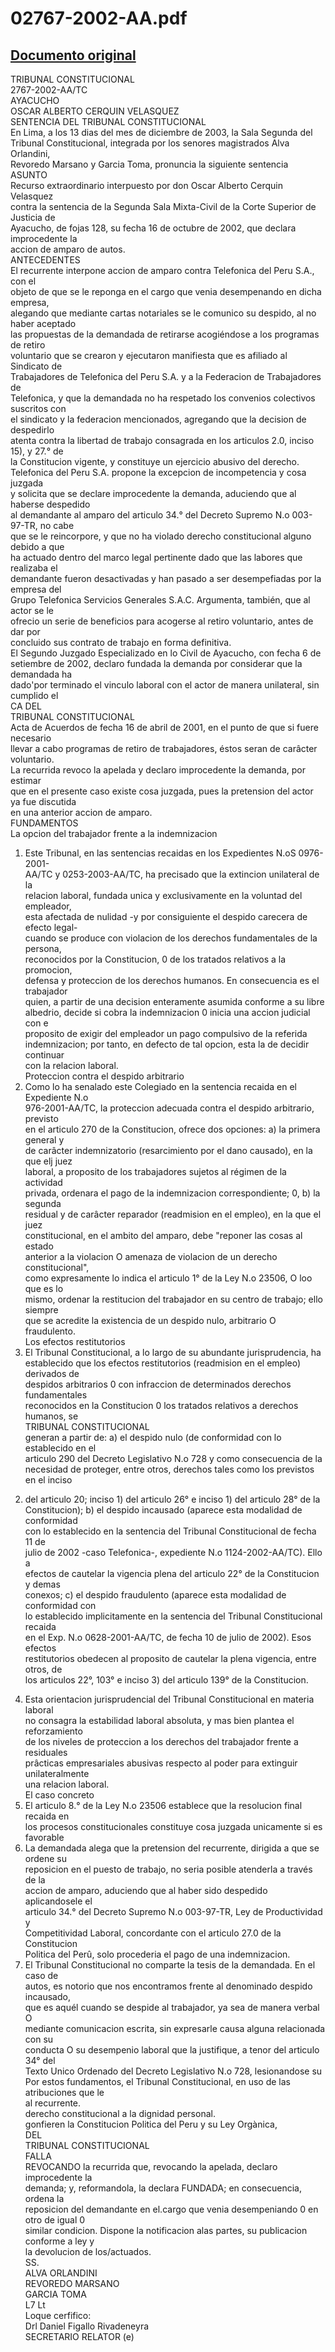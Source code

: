 
02767-2002-AA.pdf
=================
  
[Documento original](https://tc.gob.pe/jurisprudencia/2003/02767-2002-AA.pdf)  
---  
TRIBUNAL CONSTITUCIONAL  
2767-2002-AA/TC  
AYACUCHO  
OSCAR ALBERTO CERQUIN VELASQUEZ  
SENTENCIA DEL TRIBUNAL CONSTITUCIONAL  
En Lima, a los 13 dias del mes de diciembre de 2003, la Sala Segunda del  
Tribunal Constitucional, integrada por los senores magistrados Alva Orlandini,  
Revoredo Marsano y Garcia Toma, pronuncia la siguiente sentencia  
ASUNTO  
Recurso extraordinario interpuesto por don Oscar Alberto Cerquin Velasquez  
contra la sentencia de la Segunda Sala Mixta-Civil de la Corte Superior de Justicia de  
Ayacucho, de fojas 128, su fecha 16 de octubre de 2002, que declara improcedente la  
accion de amparo de autos.  
ANTECEDENTES  
El recurrente interpone accion de amparo contra Telefonica del Peru S.A., con el  
objeto de que se le reponga en el cargo que venia desempenando en dicha empresa,  
alegando que mediante cartas notariales se le comunico su despido, al no haber aceptado  
las propuestas de la demandada de retirarse acogiéndose a los programas de retiro  
voluntario que se crearon y ejecutaron manifiesta que es afiliado al Sindicato de  
Trabajadores de Telefonica del Peru S.A. y a la Federacion de Trabajadores de  
Telefonica, y que la demandada no ha respetado los convenios colectivos suscritos con  
el sindicato y la federacion mencionados, agregando que la decision de despedirlo  
atenta contra la libertad de trabajo consagrada en los articulos 2.0, inciso 15), y 27.° de  
la Constitucion vigente, y constituye un ejercicio abusivo del derecho.  
Telefonica del Peru S.A. propone la excepcion de incompetencia y cosa juzgada  
y solicita que se declare improcedente la demanda, aduciendo que al haberse despedido  
al demandante al amparo del articulo 34.° del Decreto Supremo N.o 003-97-TR, no cabe  
que se le reincorpore, y que no ha violado derecho constitucional alguno debido a que  
ha actuado dentro del marco legal pertinente dado que las labores que realizaba el  
demandante fueron desactivadas y han pasado a ser desempefiadas por la empresa del  
Grupo Telefonica Servicios Generales S.A.C. Argumenta, también, que al actor se le  
ofrecio un serie de beneficios para acogerse al retiro voluntario, antes de dar por  
concluido sus contrato de trabajo en forma definitiva.  
El Segundo Juzgado Especializado en lo Civil de Ayacucho, con fecha 6 de  
setiembre de 2002, declaro fundada la demanda por considerar que la demandada ha  
dado'por terminado el vinculo laboral con el actor de manera unilateral, sin cumplido el  
CA DEL  
TRIBUNAL CONSTITUCIONAL  
Acta de Acuerdos de fecha 16 de abril de 2001, en el punto de que si fuere necesario  
llevar a cabo programas de retiro de trabajadores, éstos seran de carâcter voluntario.  
La recurrida revoco la apelada y declaro improcedente la demanda, por estimar  
que en el presente caso existe cosa juzgada, pues la pretension del actor ya fue discutida  
en una anterior accion de amparo.  
FUNDAMENTOS  
La opcion del trabajador frente a la indemnizacion  
1. Este Tribunal, en las sentencias recaidas en los Expedientes N.oS 0976-2001-  
AA/TC y 0253-2003-AA/TC, ha precisado que la extincion unilateral de la  
relacion laboral, fundada unica y exclusivamente en la voluntad del empleador,  
esta afectada de nulidad -y por consiguiente el despido carecera de efecto legal-  
cuando se produce con violacion de los derechos fundamentales de la persona,  
reconocidos por la Constitucion, 0 de los tratados relativos a la promocion,  
defensa y proteccion de los derechos humanos. En consecuencia es el trabajador  
quien, a partir de una decision enteramente asumida conforme a su libre  
albedrio, decide si cobra la indemnizacion 0 inicia una accion judicial con e  
proposito de exigir del empleador un pago compulsivo de la referida  
indemnizacion; por tanto, en defecto de tal opcion, esta la de decidir continuar  
con la relacion laboral.  
Proteccion contra el despido arbitrario  
2. Como lo ha senalado este Colegiado en la sentencia recaida en el Expediente N.o  
976-2001-AA/TC, la proteccion adecuada contra el despido arbitrario, previsto  
en el articulo 270 de la Constitucion, ofrece dos opciones: a) la primera general y  
de carâcter indemnizatorio (resarcimiento por el dano causado), en la que elj juez  
laboral, a proposito de los trabajadores sujetos al régimen de la actividad  
privada, ordenara el pago de la indemnizacion correspondiente; 0, b) la segunda  
residual y de carâcter reparador (readmision en el empleo), en la que el juez  
constitucional, en el ambito del amparo, debe "reponer las cosas al estado  
anterior a la violacion O amenaza de violacion de un derecho constitucional",  
como expresamente lo indica el articulo 1° de la Ley N.o 23506, O loo que es lo  
mismo, ordenar la restitucion del trabajador en su centro de trabajo; ello siempre  
que se acredite la existencia de un despido nulo, arbitrario O fraudulento.  
Los efectos restitutorios  
3. El Tribunal Constitucional, a lo largo de su abundante jurisprudencia, ha  
establecido que los efectos restitutorios (readmision en el empleo) derivados de  
despidos arbitrarios 0 con infraccion de determinados derechos fundamentales  
reconocidos en la Constitucion 0 los tratados relativos a derechos humanos, se  
TRIBUNAL CONSTITUCIONAL  
generan a partir de: a) el despido nulo (de conformidad con lo establecido en el  
articulo 290 del Decreto Legislativo N.o 728 y como consecuencia de la  
necesidad de proteger, entre otros, derechos tales como los previstos en el inciso  
2) del articulo 20; inciso 1) del articulo 26° e inciso 1) del articulo 28° de la  
Constitucion); b) el despido incausado (aparece esta modalidad de conformidad  
con lo establecido en la sentencia del Tribunal Constitucional de fecha 11 de  
julio de 2002 -caso Telefonica-, expediente N.o 1124-2002-AA/TC). Ello a  
efectos de cautelar la vigencia plena del articulo 22° de la Constitucion y demas  
conexos; c) el despido fraudulento (aparece esta modalidad de conformidad con  
lo establecido implicitamente en la sentencia del Tribunal Constitucional recaida  
en el Exp. N.o 0628-2001-AA/TC, de fecha 10 de julio de 2002). Esos efectos  
restitutorios obedecen al proposito de cautelar la plena vigencia, entre otros, de  
los articulos 22°, 103° e inciso 3) del articulo 139° de la Constitucion.  
4. Esta orientacion jurisprudencial del Tribunal Constitucional en materia laboral  
no consagra la estabilidad laboral absoluta, y mas bien plantea el reforzamiento  
de los niveles de proteccion a los derechos del trabajador frente a residuales  
prâcticas empresariales abusivas respecto al poder para extinguir unilateralmente  
una relacion laboral.  
El caso concreto  
5. El articulo 8.° de la Ley N.o 23506 establece que la resolucion final recaida en  
los procesos constitucionales constituye cosa juzgada unicamente si es favorable  
6. La demandada alega que la pretension del recurrente, dirigida a que se ordene su  
reposicion en el puesto de trabajo, no seria posible atenderla a través de la  
accion de amparo, aduciendo que al haber sido despedido aplicandosele el  
articulo 34.° del Decreto Supremo N.o 003-97-TR, Ley de Productividad y  
Competitividad Laboral, concordante con el articulo 27.0 de la Constitucion  
Politica del Perû, solo procederia el pago de una indemnizacion.  
7. El Tribunal Constitucional no comparte la tesis de la demandada. En el caso de  
autos, es notorio que nos encontramos frente al denominado despido incausado,  
que es aquél cuando se despide al trabajador, ya sea de manera verbal O  
mediante comunicacion escrita, sin expresarle causa alguna relacionada con su  
conducta O su desempenio laboral que la justifique, a tenor del articulo 34° del  
Texto Unico Ordenado del Decreto Legislativo N.o 728, lesionandose su  
Por estos fundamentos, el Tribunal Constitucional, en uso de las atribuciones que le  
al recurrente.  
derecho constitucional a la dignidad personal.  
gonfieren la Constitucion Politica del Peru y su Ley Orgànica,  
DEL  
TRIBUNAL CONSTITUCIONAL  
FALLA  
REVOCANDO la recurrida que, revocando la apelada, declaro improcedente la  
demanda; y, reformandola, la declara FUNDADA; en consecuencia, ordena la  
reposicion del demandante en el.cargo que venia desempeniando 0 en otro de igual 0  
similar condicion. Dispone la notificacion alas partes, su publicacion conforme a ley y  
la devolucion de los/actuados.  
SS.  
ALVA ORLANDINI  
REVOREDO MARSANO  
GARCIA TOMA  
L7 Lt  
Loque cerfifico:  
Drl Daniel Figallo Rivadeneyra  
SECRETARIO RELATOR (e)